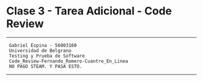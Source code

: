 # Clase 3 - Tarea Adicional - Code Review
---------------------------------------------------
     Gabriel Espina - 56003160
     Universidad de Belgrano
     Testing y Prueba de Software
     Code_Review-Fernando_Romero-Cuantro_En_Linea
     NO PAGO STEAM. Y PASA ESTO.
---------------------------------------------------
